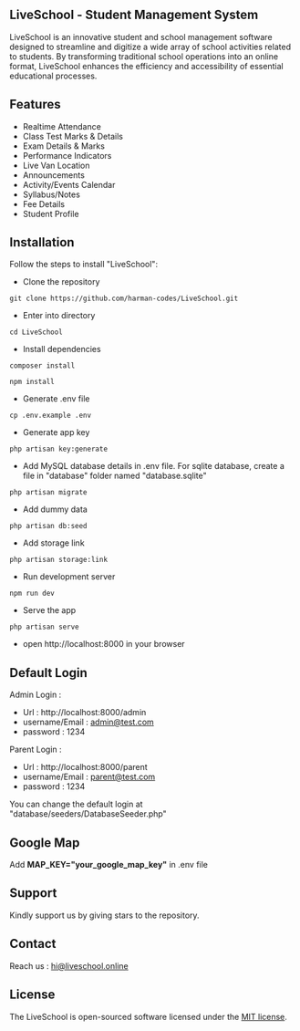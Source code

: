 ## LiveSchool - Student Management System
LiveSchool is an innovative student and school management software designed to streamline and digitize a wide array of school activities related to students. By transforming traditional school operations into an online format, LiveSchool enhances the efficiency and accessibility of essential educational processes.

## Features
- Realtime Attendance
- Class Test Marks & Details
- Exam Details & Marks
- Performance Indicators
- Live Van Location
- Announcements
- Activity/Events Calendar
- Syllabus/Notes
- Fee Details
- Student Profile

## Installation

Follow the steps to install "LiveSchool":

- Clone the repository
```
git clone https://github.com/harman-codes/LiveSchool.git
```
- Enter into directory
```
cd LiveSchool
```
- Install dependencies
```
composer install
```
```
npm install
```
- Generate .env file
```
cp .env.example .env
```
- Generate app key
```
php artisan key:generate
```
- Add MySQL database details in .env file. For sqlite database, create a file in "database" folder named "database.sqlite"
```
php artisan migrate
```
- Add dummy data
```
php artisan db:seed
```
- Add storage link
```
php artisan storage:link
```
- Run development server
```
npm run dev
```
- Serve the app
```
php artisan serve
```
- open http://localhost:8000 in your browser


## Default Login
Admin Login : 
- Url : http://localhost:8000/admin
- username/Email : admin@test.com
- password : 1234

Parent Login :
- Url : http://localhost:8000/parent
- username/Email : parent@test.com
- password : 1234


You can change the default login at "database/seeders/DatabaseSeeder.php"

## Google Map
Add **MAP_KEY="your_google_map_key"** in .env file

## Support
Kindly support us by giving stars to the repository.

## Contact
Reach us : hi@liveschool.online

## License

The LiveSchool is open-sourced software licensed under the [MIT license](https://opensource.org/licenses/MIT).
